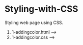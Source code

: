 # Styling-with-CSS
Styling web page using CSS.
  1) 1-addingcolor.html --> 
  2) 1-addingcolor.css -->
